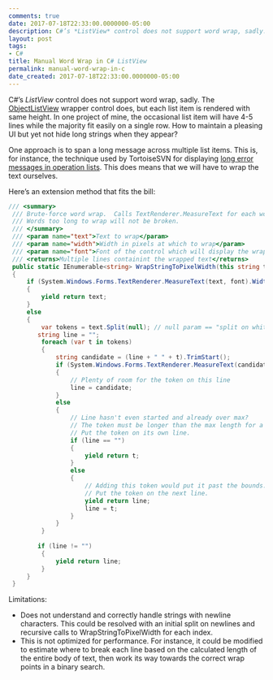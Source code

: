 ```yaml
---
comments: true
date: 2017-07-18T22:33:00.0000000-05:00
description: C#’s *ListView* control does not support word wrap, sadly. Let's add it. The resulting extension method applies a generic pixel width to any string.
layout: post
tags:
- C#
title: Manual Word Wrap in C# ListView
permalink: manual-word-wrap-in-c
date_created: 2017-07-18T22:33:00.0000000-05:00
---
```

   
   
   
   
   
   

C#’s *ListView* control does not support word wrap, sadly. The [ObjectListView][1] wrapper control does, but each list item is rendered with same height. In one project of mine, the occasional list item will have 4-5 lines while the majority fit easily on a single row. How to maintain a pleasing UI but yet not hide long strings when they appear?   

One approach is to span a long message across multiple list items. This is, for instance, the technique used by TortoiseSVN for displaying [long error messages in operation lists][2]. This does means that we will have to wrap the text ourselves.   

Here’s an extension method that fits the bill:   

```csharp    
/// <summary>  
 /// Brute-force word wrap.  Calls TextRenderer.MeasureText for each word in the text.  
 /// Words too long to wrap will not be broken.  
 /// </summary>  
 /// <param name="text">Text to wrap</param>  
 /// <param name="width">Width in pixels at which to wrap</param>  
 /// <param name="font">Font of the control which will display the wrapped text</param>  
 /// <returns>Multiple lines containint the wrapped text</returns>  
 public static IEnumerable<string> WrapStringToPixelWidth(this string text, int width, System.Drawing.Font font)  
 {  
     if (System.Windows.Forms.TextRenderer.MeasureText(text, font).Width <= width)  
     {  
         yield return text;  
     }  
     else  
     {  
         var tokens = text.Split(null); // null param == "split on whitespace"    
        string line = "";  
         foreach (var t in tokens)  
         {  
             string candidate = (line + " " + t).TrimStart();  
             if (System.Windows.Forms.TextRenderer.MeasureText(candidate, font).Width < width)  
             {  
                 // Plenty of room for the token on this line  
                 line = candidate;  
             }  
             else  
             {  
                 // Line hasn't even started and already over max?  
                 // The token must be longer than the max length for a line.  
                 // Put the token on its own line.  
                 if (line == "")  
                 {  
                     yield return t;  
                 }  
                 else  
                 {  
                     // Adding this token would put it past the bounds.  
                     // Put the token on the next line.  
                     yield return line;  
                     line = t;  
                 }  
             }  
         }    
    
        if (line != "")  
         {  
             yield return line;  
         }  
     }  
 }    
```   

Limitations:   
 
* Does not understand and correctly handle strings with newline characters. This could be resolved with an initial split on newlines and recursive calls to WrapStringToPixelWidth for each index.  
* This is not optimized for performance. For instance, it could be modified to estimate where to break each line based on the calculated length of the entire body of text, then work its way towards the correct wrap points in a binary search.    
   

[1]: http://objectlistview.sourceforge.net/cs/index.html
[2]: https://duckduckgo.com/?q=tortoisesvn+error&amp;t=hj&amp;iax=images&amp;ia=images